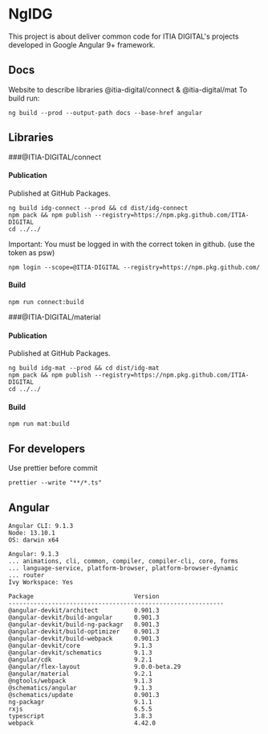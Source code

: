 # NgIDG
This project is about deliver common code for ITIA DIGITAL's projects developed in Google Angular 9+ framework.

## Docs

Website to describe libraries @itia-digital/connect & @itia-digital/mat
To build run:

```console
ng build --prod --output-path docs --base-href angular
```

## Libraries
###@ITIA-DIGITAL/connect
#### Publication
Published at GitHub Packages.

```console
ng build idg-connect --prod && cd dist/idg-connect
npm pack && npm publish --registry=https://npm.pkg.github.com/ITIA-DIGITAL
cd ../../
```

Important: You must be logged in with the correct token in github. (use the token as psw)
```console
npm login --scope=@ITIA-DIGITAL --registry=https://npm.pkg.github.com/
```

#### Build
```console
npm run connect:build
```

###@ITIA-DIGITAL/material
#### Publication
Published at GitHub Packages.

```console
ng build idg-mat --prod && cd dist/idg-mat
npm pack && npm publish --registry=https://npm.pkg.github.com/ITIA-DIGITAL
cd ../../
```

#### Build
```console
npm run mat:build
```

## For developers

Use prettier before commit
```console
prettier --write "**/*.ts"
```

## Angular

```console
Angular CLI: 9.1.3
Node: 13.10.1
OS: darwin x64

Angular: 9.1.3
... animations, cli, common, compiler, compiler-cli, core, forms
... language-service, platform-browser, platform-browser-dynamic
... router
Ivy Workspace: Yes

Package                            Version
------------------------------------------------------------
@angular-devkit/architect          0.901.3
@angular-devkit/build-angular      0.901.3
@angular-devkit/build-ng-packagr   0.901.3
@angular-devkit/build-optimizer    0.901.3
@angular-devkit/build-webpack      0.901.3
@angular-devkit/core               9.1.3
@angular-devkit/schematics         9.1.3
@angular/cdk                       9.2.1
@angular/flex-layout               9.0.0-beta.29
@angular/material                  9.2.1
@ngtools/webpack                   9.1.3
@schematics/angular                9.1.3
@schematics/update                 0.901.3
ng-packagr                         9.1.1
rxjs                               6.5.5
typescript                         3.8.3
webpack                            4.42.0
```
